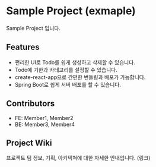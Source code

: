 # Sample Project (exmaple)
Sample Project 입니다. 

## Features 
- 편리한 UI로 Todo를 쉽게 생성하고 삭제할 수 있습니다.
- Todo에 기한과 카테고리를 설정할 수 있습니다.
- create-react-app으로 간편한 번들링과 배포가 가능합니다.
- Spring Boot로 쉽게 서버 배포를 할 수 있습니다.

## Contributors
- FE: Member1, Member2
- BE: Member3, Member4

## Project Wiki
프로젝트 팀 정보, 기획, 아키텍쳐에 대한 자세한 안내입니다.
(링크)